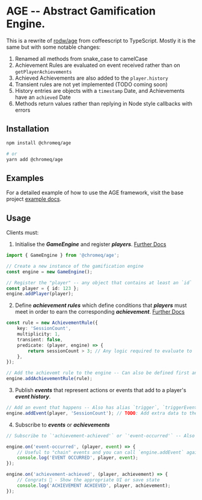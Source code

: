 # **AGE** -- Abstract Gamification Engine.

This is a rewrite of [rodw/age](https://github.com/rodw/age) from coffeescript to TypeScript. Mostly it is the same but with some notable changes:

1. Renamed all methods from snake_case to camelCase
2. Achievement Rules are evaluated on event received rather than on `getPlayerAchievements`
3. Achieved Achievements are also added to the `player.history`
4. Transient rules are not yet implemented (TODO coming soon)
5. History entries are objects with a `timestamp` Date, and Achievements have an `achieved` Date
6. Methods return values rather than replying in Node style callbacks with errors

## Installation

```bash
npm install @chromeq/age

# or
yarn add @chromeq/age
```

## Examples

For a detailed example of how to use the AGE framework, visit the base project [example docs](https://github.com/rodw/age/blob/master/docs/stack-exchange-example.litcoffee).

## Usage

Clients must: 

1. Initialise the ***GameEngine*** and register ***players***. [Further Docs](https://github.com/rodw/age/blob/master/docs/stack-exchange-example.litcoffee#implementing-the-game)
```ts
import { GameEngine } from '@chromeq/age';

// Create a new instance of the gamification engine
const engine = new GameEngine();

// Register the "player" -- any object that contains at least an `id`
const player = { id: 123 };
engine.addPlayer(player);
```

2. Define ***achievement rules*** which define conditions that ***players*** must meet in order to earn the corresponding ***achievement***. [Further Docs](https://github.com/rodw/age/blob/master/docs/stack-exchange-example.litcoffee#age-achievement-rules)
```ts
const rule = new AchievementRule({
    key: 'SessionCount',
    multiplicity: 1,
    transient: false,
    predicate: (player, engine) => {
        return sessionCount > 3; // Any logic required to evaluate to `boolean`
    },
});

// Add the achievemt rule to the engine -- Can also be defined first and provided to the GameEngine constructor
engine.addAchievementRule(rule);
```

3. Publish ***events*** that represent actions or events that add to a player's ***event history***.
```ts
// Add an event that happens -- Also has alias `trigger`, `triggerEvent`, `dispatch` or `dispatchEvent`
engine.addEvent(player, 'SessionCount'); // TODO: Add extra data to the event
```

4. Subscribe to ***events*** or ***achievements***
```ts
// Subscribe to `'achievement-achieved'` or `'event-occurred'` -- Also has alias `listen`, `addListner` or `addEventListner`

engine.on('event-occurred', (player, event) => {
    // Useful to "chain" events and you can call `engine.addEvent` again here
    console.log('EVENT OCCURRED', player, event);
});

engine.on('achievement-achieved', (player, achievement) => {
    // Congrats 🎉 - Show the appropriate UI or save state
    console.log('ACHIEVEMENT ACHIEVED', player, achievement);
});
```
